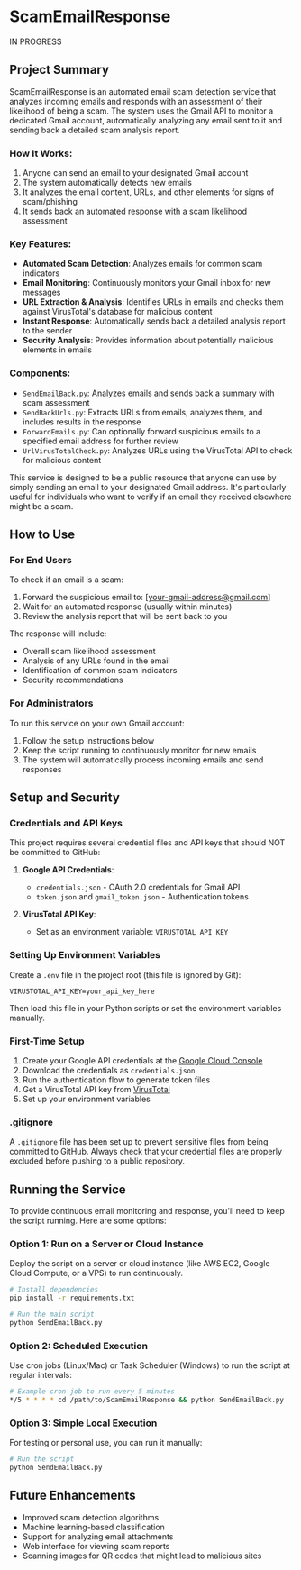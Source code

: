 # ScamEmailResponse
IN PROGRESS

## Project Summary

ScamEmailResponse is an automated email scam detection service that analyzes incoming emails and responds with an assessment of their likelihood of being a scam. The system uses the Gmail API to monitor a dedicated Gmail account, automatically analyzing any email sent to it and sending back a detailed scam analysis report.

### How It Works:

1. Anyone can send an email to your designated Gmail account
2. The system automatically detects new emails
3. It analyzes the email content, URLs, and other elements for signs of scam/phishing
4. It sends back an automated response with a scam likelihood assessment

### Key Features:

- **Automated Scam Detection**: Analyzes emails for common scam indicators
- **Email Monitoring**: Continuously monitors your Gmail inbox for new messages
- **URL Extraction & Analysis**: Identifies URLs in emails and checks them against VirusTotal's database for malicious content
- **Instant Response**: Automatically sends back a detailed analysis report to the sender
- **Security Analysis**: Provides information about potentially malicious elements in emails

### Components:

- `SendEmailBack.py`: Analyzes emails and sends back a summary with scam assessment
- `SendBackUrls.py`: Extracts URLs from emails, analyzes them, and includes results in the response
- `ForwardEmails.py`: Can optionally forward suspicious emails to a specified email address for further review
- `UrlVirusTotalCheck.py`: Analyzes URLs using the VirusTotal API to check for malicious content

This service is designed to be a public resource that anyone can use by simply sending an email to your designated Gmail address. It's particularly useful for individuals who want to verify if an email they received elsewhere might be a scam.

## How to Use

### For End Users
To check if an email is a scam:

1. Forward the suspicious email to: [your-gmail-address@gmail.com]
2. Wait for an automated response (usually within minutes)
3. Review the analysis report that will be sent back to you

The response will include:
- Overall scam likelihood assessment
- Analysis of any URLs found in the email
- Identification of common scam indicators
- Security recommendations

### For Administrators
To run this service on your own Gmail account:

1. Follow the setup instructions below
2. Keep the script running to continuously monitor for new emails
3. The system will automatically process incoming emails and send responses

## Setup and Security

### Credentials and API Keys
This project requires several credential files and API keys that should NOT be committed to GitHub:

1. **Google API Credentials**:
   - `credentials.json` - OAuth 2.0 credentials for Gmail API
   - `token.json` and `gmail_token.json` - Authentication tokens

2. **VirusTotal API Key**:
   - Set as an environment variable: `VIRUSTOTAL_API_KEY`

### Setting Up Environment Variables
Create a `.env` file in the project root (this file is ignored by Git):

```
VIRUSTOTAL_API_KEY=your_api_key_here
```

Then load this file in your Python scripts or set the environment variables manually.

### First-Time Setup
1. Create your Google API credentials at the [Google Cloud Console](https://console.cloud.google.com/)
2. Download the credentials as `credentials.json`
3. Run the authentication flow to generate token files
4. Get a VirusTotal API key from [VirusTotal](https://www.virustotal.com/)
5. Set up your environment variables

### .gitignore
A `.gitignore` file has been set up to prevent sensitive files from being committed to GitHub. Always check that your credential files are properly excluded before pushing to a public repository.

## Running the Service

To provide continuous email monitoring and response, you'll need to keep the script running. Here are some options:

### Option 1: Run on a Server or Cloud Instance
Deploy the script on a server or cloud instance (like AWS EC2, Google Cloud Compute, or a VPS) to run continuously.

```bash
# Install dependencies
pip install -r requirements.txt

# Run the main script
python SendEmailBack.py
```

### Option 2: Scheduled Execution
Use cron jobs (Linux/Mac) or Task Scheduler (Windows) to run the script at regular intervals:

```bash
# Example cron job to run every 5 minutes
*/5 * * * * cd /path/to/ScamEmailResponse && python SendEmailBack.py
```

### Option 3: Simple Local Execution
For testing or personal use, you can run it manually:

```bash
# Run the script
python SendEmailBack.py
```

## Future Enhancements

- Improved scam detection algorithms
- Machine learning-based classification
- Support for analyzing email attachments
- Web interface for viewing scam reports
- Scanning images for QR codes that might lead to malicious sites
